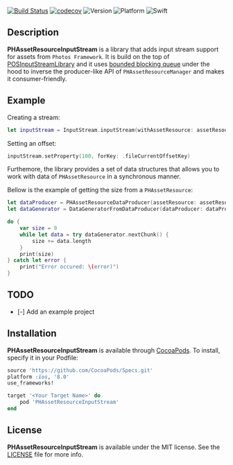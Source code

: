 [![Build Status](https://travis-ci.org/fromcelticpark/PHAssetResourceInputStream.svg?branch=master)](https://travis-ci.org/fromcelticpark/PHAssetResourceInputStream)
[![codecov](https://codecov.io/gh/fromcelticpark/PHAssetResourceInputStream/branch/master/graph/badge.svg)](https://codecov.io/gh/fromcelticpark/PHAssetResourceInputStream)
![Version](https://img.shields.io/cocoapods/v/PHAssetResourceInputStream.svg?style=flat)
![Platform](https://img.shields.io/cocoapods/p/PHAssetResourceInputStream.svg?style=flat)
![Swift](https://img.shields.io/badge/%20in-swift%204.0-orange.svg)


## Description

**PHAssetResourceInputStream** is a library that adds input stream support for assets from `Photos Framework`. It is build on the top of [POSInputStreamLibrary](https://github.com/pavelosipov/POSInputStreamLibrary) and it uses [bounded blocking queue](https://en.wikipedia.org/wiki/Producer–consumer_problem) under the hood to inverse the producer-like API of `PHAssetResourceManager` and makes it consumer-friendly.

## Example

Creating a stream:

```swift
let inputStream = InputStream.inputStream(withAssetResource: assetResource)
```

Setting an offset:

```swift
inputStream.setProperty(100, forKey: .fileCurrentOffsetKey)
```

Furthemore, the library provides a set of data structures that allows you to work with data of `PHAssetResource` in a synchronous manner.

Bellow is the example of getting the size from a `PHAssetResource`:

```swift
let dataProducer = PHAssetResourceDataProducer(assetResource: assetResource)
let dataGenerator = DataGeneratorFromDataProducer(dataProducer: dataProducer)

do {
    var size = 0
    while let data = try dataGenerator.nextChunk() {
        size += data.length
    }
    print(size)
} catch let error {
    print("Error occured: \(error)")
}
```

## TODO
- [-] Add an example project

## Installation

**PHAssetResourceInputStream** is available through [CocoaPods](http://cocoapods.org). To install, specify it in your Podfile:

```ruby
source 'https://github.com/CocoaPods/Specs.git'
platform :ios, '8.0'
use_frameworks!

target '<Your Target Name>' do
    pod 'PHAssetResourceInputStream'
end
```

## License

**PHAssetResourceInputStream** is available under the MIT license. See the [LICENSE](https://github.com/fromcelticpark/PHAssetResourceInputStream/blob/master/LICENSE.md) file for more info.
